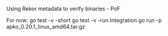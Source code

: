 Using Rekor metadata to verify binaries - PoF

For now:
go test -v -short
go test -v -run Integration
go run -p apko_0.20.1_linux_amd64.tar.gz

